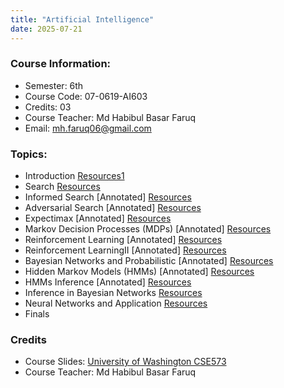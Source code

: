 ```yaml
---
title: "Artificial Intelligence"
date: 2025-07-21
---
```

### Course Information:
- Semester: 6th
- Course Code: 07-0619-AI603
- Credits: 03
- Course Teacher: Md Habibul Basar Faruq
- Email: mh.faruq06@gmail.com

### Topics:
- Introduction [Resources1](https://courses.cs.washington.edu/courses/cse573/21wi/slides/1-intro.pdf) 
- Search [Resources](https://courses.cs.washington.edu/courses/cse573/21wi/slides/2-search.pdf) 
- Informed Search [Annotated] [Resources](https://courses.cs.washington.edu/courses/cse573/21wi/slides/3-InformedSearch.pdf)
- Adversarial Search [Annotated] [Resources](https://courses.cs.washington.edu/courses/cse573/21wi/slides/5-Expectimax-annotated.pdf)
- Expectimax [Annotated] [Resources](https://courses.cs.washington.edu/courses/cse573/21wi/slides/5-Expectimax-annotated.pdf)
- Markov Decision Processes (MDPs) [Annotated] [Resources](https://courses.cs.washington.edu/courses/cse573/21wi/slides/6-MDPs.pdf)
- Reinforcement Learning [Annotated] [Resources](https://courses.cs.washington.edu/courses/cse573/21wi/slides/7-RLs1-annotated.pdf)
- Reinforcement LearningII [Annotated] [Resources](https://courses.cs.washington.edu/courses/cse573/21wi/slides/8-RLs2.pdf)
- Bayesian Networks and Probabilistic [Annotated] [Resources](https://courses.cs.washington.edu/courses/cse573/21wi/slides/9-BNs.pdf)
- Hidden Markov Models (HMMs) [Annotated] [Resources](https://courses.cs.washington.edu/courses/cse573/21wi/slides/10-HMMs.pdf)
- HMMs Inference [Annotated] [Resources](https://courses.cs.washington.edu/courses/cse573/21wi/slides/11-HMM-Inference.pdf)
- Inference in Bayesian Networks [Resources](https://courses.cs.washington.edu/courses/cse573/21wi/slides/12-BN-Inference.pdf)
- Neural Networks and Application [Resources](https://courses.cs.washington.edu/courses/cse573/21wi/slides/12-NeuralNets-Applications.pdf)
- Finals 


### **Credits**
- Course Slides: [University of Washington CSE573](https://courses.cs.washington.edu/courses/cse573/21wi/)
- Course Teacher: Md Habibul Basar Faruq







